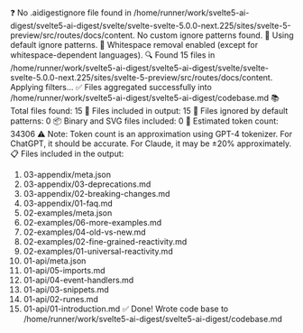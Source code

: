 ❓ No .aidigestignore file found in /home/runner/work/svelte5-ai-digest/svelte5-ai-digest/svelte/svelte-svelte-5.0.0-next.225/sites/svelte-5-preview/src/routes/docs/content.
No custom ignore patterns found.
🚫 Using default ignore patterns.
🧹 Whitespace removal enabled (except for whitespace-dependent languages).
🔍 Found 15 files in /home/runner/work/svelte5-ai-digest/svelte5-ai-digest/svelte/svelte-svelte-5.0.0-next.225/sites/svelte-5-preview/src/routes/docs/content. Applying filters...
✅ Files aggregated successfully into /home/runner/work/svelte5-ai-digest/svelte5-ai-digest/codebase.md
📚 Total files found: 15
📎 Files included in output: 15
🚫 Files ignored by default patterns: 0
📦 Binary and SVG files included: 0
🔢 Estimated token count: 34306
⚠️ Note: Token count is an approximation using GPT-4 tokenizer. For ChatGPT, it should be accurate. For Claude, it may be ±20% approximately.
📋 Files included in the output:
1. 03-appendix/meta.json
2. 03-appendix/03-deprecations.md
3. 03-appendix/02-breaking-changes.md
4. 03-appendix/01-faq.md
5. 02-examples/meta.json
6. 02-examples/06-more-examples.md
7. 02-examples/04-old-vs-new.md
8. 02-examples/02-fine-grained-reactivity.md
9. 02-examples/01-universal-reactivity.md
10. 01-api/meta.json
11. 01-api/05-imports.md
12. 01-api/04-event-handlers.md
13. 01-api/03-snippets.md
14. 01-api/02-runes.md
15. 01-api/01-introduction.md
✅ Done! Wrote code base to /home/runner/work/svelte5-ai-digest/svelte5-ai-digest/codebase.md
